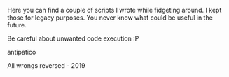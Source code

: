 Here you can find a couple of scripts I wrote while fidgeting around. I kept
those for legacy purposes. You never know what could be useful in the future.

Be careful about unwanted code execution :P

antipatico

All wrongs reversed - 2019
